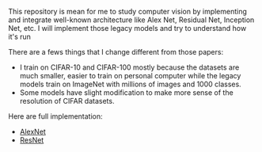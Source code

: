 This repository is mean for me to study computer vision by implementing and integrate well-known architecture like Alex Net, Residual Net, Inception Net, etc. I will implement those legacy models and try to understand how it's run    

There are a fews things that I change different from those papers:
- I train on CIFAR-10 and CIFAR-100 mostly because the datasets are much smaller, easier to train on personal computer while the legacy models train on ImageNet with millions of images and 1000 classes.
- Some models have slight modification to make more sense of the resolution of CIFAR datasets.

Here are full implementation:
- [AlexNet](https://github.com/kvktran2812/computer-vision/blob/main/alex_net.ipynb)
- [ResNet](https://github.com/kvktran2812/computer-vision/blob/main/res_net.ipynb)
